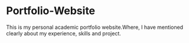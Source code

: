 # Portfolio-Website
This is my personal academic portfolio website.Where, I have mentioned clearly about my experience, skills and project.
